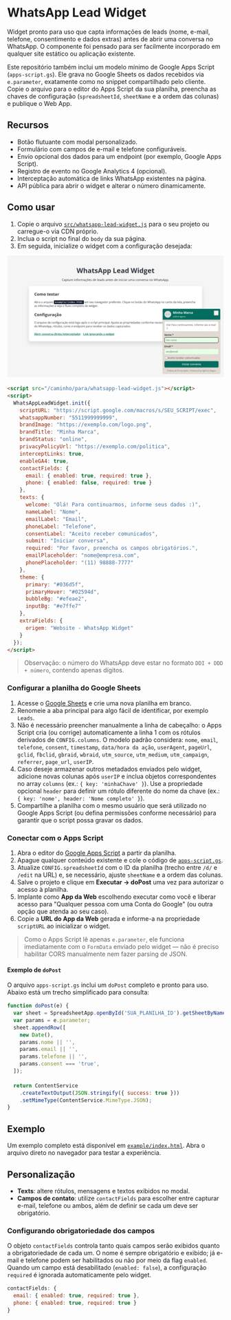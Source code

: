 # WhatsApp Lead Widget

Widget pronto para uso que capta informações de leads (nome, e-mail, telefone, consentimento e dados extras) antes de abrir uma
conversa no WhatsApp. O componente foi pensado para ser facilmente incorporado em qualquer site estático ou aplicação existente.

Este repositório também inclui um modelo mínimo de Google Apps Script (`apps-script.gs`). Ele grava no Google Sheets os dados
recebidos via `e.parameter`, exatamente como no snippet compartilhado pelo cliente. Copie o arquivo para o editor do Apps Script
da sua planilha, preencha as chaves de configuração (`spreadsheetId`, `sheetName` e a ordem das colunas) e publique o Web App.

## Recursos

- Botão flutuante com modal personalizado.
- Formulário com campos de e-mail e telefone configuráveis.
- Envio opcional dos dados para um endpoint (por exemplo, Google Apps Script).
- Registro de evento no Google Analytics 4 (opcional).
- Interceptação automática de links WhatsApp existentes na página.
- API pública para abrir o widget e alterar o número dinamicamente.

## Como usar

1. Copie o arquivo [`src/whatsapp-lead-widget.js`](src/whatsapp-lead-widget.js) para o seu projeto ou carregue-o via CDN próprio.
2. Inclua o script no final do `body` da sua página.
3. Em seguida, inicialize o widget com a configuração desejada:

![Preview do widget](docs/widget.png)

```html
<script src="/caminho/para/whatsapp-lead-widget.js"></script>
<script>
  WhatsAppLeadWidget.init({
    scriptURL: "https://script.google.com/macros/s/SEU_SCRIPT/exec",
    whatsappNumber: "5511999999999",
    brandImage: "https://exemplo.com/logo.png",
    brandTitle: "Minha Marca",
    brandStatus: "online",
    privacyPolicyUrl: "https://exemplo.com/politica",
    interceptLinks: true,
    enableGA4: true,
    contactFields: {
      email: { enabled: true, required: true },
      phone: { enabled: false, required: true }
    },
    texts: {
      welcome: "Olá! Para continuarmos, informe seus dados :)",
      nameLabel: "Nome",
      emailLabel: "Email",
      phoneLabel: "Telefone",
      consentLabel: "Aceito receber comunicados",
      submit: "Iniciar conversa",
      required: "Por favor, preencha os campos obrigatórios.",
      emailPlaceholder: "nome@empresa.com",
      phonePlaceholder: "(11) 98888-7777"
    },
    theme: {
      primary: "#036d5f",
      primaryHover: "#02594d",
      bubbleBg: "#efeae2",
      inputBg: "#e7ffe7"
    },
    extraFields: {
      origem: "Website - WhatsApp Widget"
    }
  });
</script>
```

> Observação: o número do WhatsApp deve estar no formato `DDI + DDD + número`, contendo apenas dígitos.

### Configurar a planilha do Google Sheets

1. Acesse o [Google Sheets](https://docs.google.com/spreadsheets/) e crie uma nova planilha em branco.
2. Renomeie a aba principal para algo fácil de identificar, por exemplo `Leads`.
3. Não é necessário preencher manualmente a linha de cabeçalho: o Apps Script cria (ou corrige) automaticamente a linha 1 com os
   rótulos derivados de `CONFIG.columns`. O modelo padrão considera: `nome`, `email`, `telefone`, `consent`, `timestamp`, `data/hora
   da ação`, `userAgent`, `pageUrl`, `gclid`, `fbclid`, `gbraid`, `wbraid`, `utm_source`, `utm_medium`, `utm_campaign`, `referrer`,
   `page_url`, `userIP`.
4. Caso deseje armazenar outros metadados enviados pelo widget, adicione novas colunas após `userIP` e inclua objetos
   correspondentes no array `columns` (ex.: `{ key: 'minhaChave' }`). Use a propriedade opcional `header` para definir um rótulo
   diferente do nome da chave (ex.: `{ key: 'nome', header: 'Nome completo' }`).
5. Compartilhe a planilha com o mesmo usuário que será utilizado no Google Apps Script (ou defina permissões conforme necessário)
   para garantir que o script possa gravar os dados.

### Conectar com o Apps Script

1. Abra o editor do [Google Apps Script](https://script.google.com/) a partir da planilha.
2. Apague qualquer conteúdo existente e cole o código de [`apps-script.gs`](apps-script.gs).
3. Atualize `CONFIG.spreadsheetId` com o ID da planilha (trecho entre `/d/` e `/edit` na URL) e, se necessário, ajuste `sheetName`
   e a ordem das colunas.
4. Salve o projeto e clique em **Executar → doPost** uma vez para autorizar o acesso à planilha.
5. Implante como **App da Web** escolhendo executar como você e liberar acesso para "Qualquer pessoa com uma Conta do Google"
   (ou outra opção que atenda ao seu caso).
6. Copie a **URL do App da Web** gerada e informe-a na propriedade `scriptURL` ao inicializar o widget.

> Como o Apps Script lê apenas `e.parameter`, ele funciona imediatamente com o `FormData` enviado pelo widget — não é preciso
> habilitar CORS manualmente nem fazer parsing de JSON.

#### Exemplo de `doPost`

O arquivo `apps-script.gs` inclui um `doPost` completo e pronto para uso. Abaixo está um trecho simplificado para consulta:

```js
function doPost(e) {
  var sheet = SpreadsheetApp.openById('SUA_PLANILHA_ID').getSheetByName('Leads');
  var params = e.parameter;
  sheet.appendRow([
    new Date(),
    params.nome || '',
    params.email || '',
    params.telefone || '',
    params.consent === 'true',
  ]);

  return ContentService
    .createTextOutput(JSON.stringify({ success: true }))
    .setMimeType(ContentService.MimeType.JSON);
}
```

## Exemplo

Um exemplo completo está disponível em [`example/index.html`](example/index.html). Abra o arquivo direto no navegador para testar a experiência.

## Personalização

- **Texts**: altere rótulos, mensagens e textos exibidos no modal.
- **Campos de contato**: utilize `contactFields` para escolher entre capturar e-mail, telefone ou ambos, além de definir se cada um deve ser obrigatório.

### Configurando obrigatoriedade dos campos

O objeto `contactFields` controla tanto quais campos serão exibidos quanto a obrigatoriedade de cada um. O nome é sempre obrigatório e exibido; já e-mail e telefone podem ser habilitados ou não por meio da flag `enabled`. Quando um campo está desabilitado (`enabled: false`), a configuração `required` é ignorada automaticamente pelo widget.

```js
contactFields: {
  email: { enabled: true, required: true },
  phone: { enabled: true, required: true }
}
```
